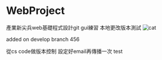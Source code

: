 # WebProject

產業新尖兵web基礎程式設計git gui練習
本地更改版本測試
![cat](https://i.imgur.com/dc1PU8j.jpeg) 

added on develop branch 456

從cs code做版本控制
設定好email再傳播一次
test
